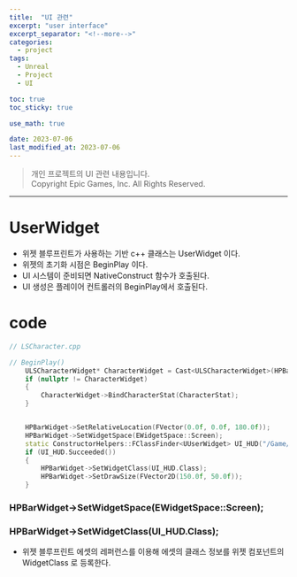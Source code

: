```yaml
---
title:  "UI 관련"
excerpt: "user interface"
excerpt_separator: "<!--more-->"
categories:
  - project
tags:
  - Unreal
  - Project
  - UI

toc: true
toc_sticky: true

use_math: true

date: 2023-07-06
last_modified_at: 2023-07-06
---
```

> 개인 프로젝트의 UI 관련 내용입니다.  
> Copyright Epic Games, Inc. All Rights Reserved.
---

# UserWidget
- 위젯 블루프린트가 사용하는 기반 c++ 클래스는 UserWidget 이다.
- 위젯의 초기화 시점은 BeginPlay 이다.
- UI 시스템이 준비되면 NativeConstruct 함수가 호출된다.
- UI 생성은 플레이어 컨트롤러의 BeginPlay에서 호출된다.


# code

```cpp
// LSCharacter.cpp

// BeginPlay()
    ULSCharacterWidget* CharacterWidget = Cast<ULSCharacterWidget>(HPBarWidget->GetUserWidgetObject());
	if (nullptr != CharacterWidget)
	{
		CharacterWidget->BindCharacterStat(CharacterStat);
	}


	HPBarWidget->SetRelativeLocation(FVector(0.0f, 0.0f, 180.0f));
	HPBarWidget->SetWidgetSpace(EWidgetSpace::Screen);
	static ConstructorHelpers::FClassFinder<UUserWidget> UI_HUD("/Game/LS/UI/UI_HPBar.UI_HPBar_C");
	if (UI_HUD.Succeeded())
	{
		HPBarWidget->SetWidgetClass(UI_HUD.Class);
		HPBarWidget->SetDrawSize(FVector2D(150.0f, 50.0f));
	}
```

### HPBarWidget->SetWidgetSpace(EWidgetSpace::Screen);

### HPBarWidget->SetWidgetClass(UI_HUD.Class);
- 위젯 블루프린트 에셋의 레퍼런스를 이용해 에셋의 클래스 정보를 위젯 컴포넌트의 WidgetClass 로 등록한다.